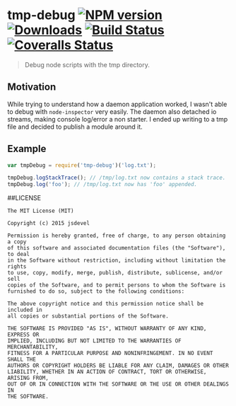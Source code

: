 # tmp-debug [![NPM version][npm-image]][npm-url] [![Downloads][downloads-image]][npm-url] [![Build Status][travis-image]][travis-url] [![Coveralls Status][coveralls-image]][coveralls-url]
> Debug node scripts with the tmp directory.

## Motivation

While trying to understand how a daemon application worked, I wasn't able to debug
with `node-inspector` very easily.  The daemon also detached io streams, making
console log/error a non starter.  I ended up writing to a tmp file and decided to
publish a module around it.

## Example

```javascript
var tmpDebug = require('tmp-debug')('log.txt');

tmpDebug.logStackTrace(); // /tmp/log.txt now contains a stack trace.
tmpDebug.log('foo'); // /tmp/log.txt now has 'foo' appended.
```

##LICENSE
``````
The MIT License (MIT)

Copyright (c) 2015 jsdevel

Permission is hereby granted, free of charge, to any person obtaining a copy
of this software and associated documentation files (the "Software"), to deal
in the Software without restriction, including without limitation the rights
to use, copy, modify, merge, publish, distribute, sublicense, and/or sell
copies of the Software, and to permit persons to whom the Software is
furnished to do so, subject to the following conditions:

The above copyright notice and this permission notice shall be included in
all copies or substantial portions of the Software.

THE SOFTWARE IS PROVIDED "AS IS", WITHOUT WARRANTY OF ANY KIND, EXPRESS OR
IMPLIED, INCLUDING BUT NOT LIMITED TO THE WARRANTIES OF MERCHANTABILITY,
FITNESS FOR A PARTICULAR PURPOSE AND NONINFRINGEMENT. IN NO EVENT SHALL THE
AUTHORS OR COPYRIGHT HOLDERS BE LIABLE FOR ANY CLAIM, DAMAGES OR OTHER
LIABILITY, WHETHER IN AN ACTION OF CONTRACT, TORT OR OTHERWISE, ARISING FROM,
OUT OF OR IN CONNECTION WITH THE SOFTWARE OR THE USE OR OTHER DEALINGS IN
THE SOFTWARE.
``````

[downloads-image]: http://img.shields.io/npm/dm/tmp-debug.svg
[npm-url]: https://npmjs.org/package/tmp-debug
[npm-image]: http://img.shields.io/npm/v/tmp-debug.svg

[travis-url]: https://travis-ci.org/jsdevel/node-tmp-debug
[travis-image]: http://img.shields.io/travis/jsdevel/node-tmp-debug.svg

[coveralls-url]: https://coveralls.io/r/jsdevel/node-tmp-debug
[coveralls-image]: http://img.shields.io/coveralls/jsdevel/node-tmp-debug/master.svg
